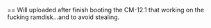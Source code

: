 == Will uploaded after finish booting the CM-12.1 that working on the fucking ramdisk...and to avoid stealing.
